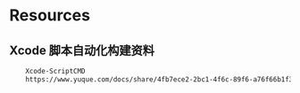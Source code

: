 # Resources


## Xcode  脚本自动化构建资料
```sh
    Xcode-ScriptCMD
    https://www.yuque.com/docs/share/4fb7ece2-2bc1-4f6c-89f6-a76f66b1f323
```
